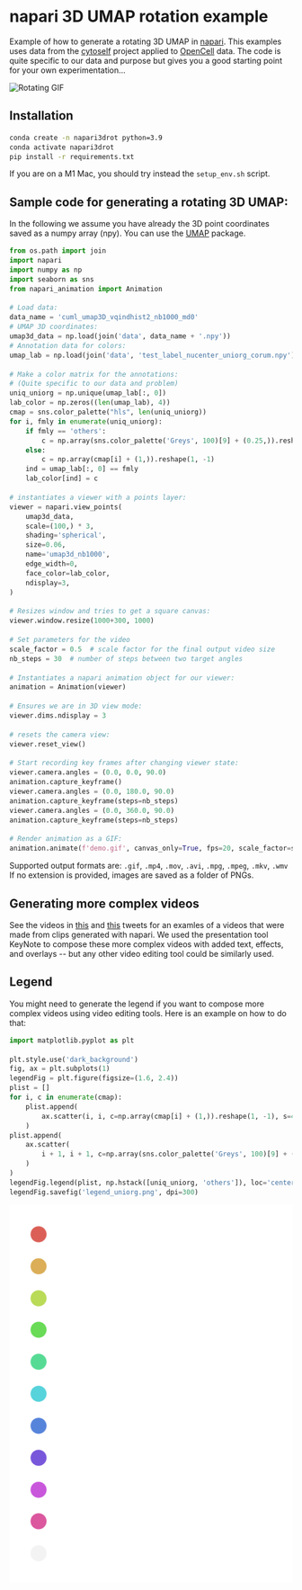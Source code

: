 # napari 3D UMAP rotation example
Example of how to generate a rotating 3D UMAP in [napari](http://www.napari.org).
This examples uses data from the [cytoself](https://www.nature.com/articles/s41592-022-01541-z)
project applied to [OpenCell](https://opencell.czbiohub.org/) data. The code is quite specific
to our data and purpose but gives you a good starting point for your own experimentation...

![Rotating GIF](demo.gif)

## Installation

```bash
conda create -n napari3drot python=3.9
conda activate napari3drot
pip install -r requirements.txt
```

If you are on a M1 Mac, you should try instead the `setup_env.sh` script.


## Sample code for generating a rotating 3D UMAP:

In the following we assume you have already the 3D point coordinates
saved as a numpy array (npy). You can use the [UMAP](https://umap-learn.readthedocs.io/en/latest/) package.


```python
from os.path import join
import napari
import numpy as np
import seaborn as sns
from napari_animation import Animation

# Load data:
data_name = 'cuml_umap3D_vqindhist2_nb1000_md0'
# UMAP 3D coordinates:
umap3d_data = np.load(join('data', data_name + '.npy'))
# Annotation data for colors:
umap_lab = np.load(join('data', 'test_label_nucenter_uniorg_corum.npy'), allow_pickle=True)

# Make a color matrix for the annotations:
# (Quite specific to our data and problem)
uniq_uniorg = np.unique(umap_lab[:, 0])
lab_color = np.zeros((len(umap_lab), 4))
cmap = sns.color_palette("hls", len(uniq_uniorg))
for i, fmly in enumerate(uniq_uniorg):
    if fmly == 'others':
        c = np.array(sns.color_palette('Greys', 100)[9] + (0.25,)).reshape(1, -1)
    else:
        c = np.array(cmap[i] + (1,)).reshape(1, -1)
    ind = umap_lab[:, 0] == fmly
    lab_color[ind] = c

# instantiates a viewer with a points layer: 
viewer = napari.view_points(
    umap3d_data, 
    scale=(100,) * 3, 
    shading='spherical', 
    size=0.06, 
    name='umap3d_nb1000', 
    edge_width=0,
    face_color=lab_color, 
    ndisplay=3,
)

# Resizes window and tries to get a square canvas:
viewer.window.resize(1000+300, 1000)

# Set parameters for the video
scale_factor = 0.5  # scale factor for the final output video size
nb_steps = 30  # number of steps between two target angles

# Instantiates a napari animation object for our viewer:
animation = Animation(viewer)

# Ensures we are in 3D view mode:
viewer.dims.ndisplay = 3

# resets the camera view:
viewer.reset_view()

# Start recording key frames after changing viewer state:
viewer.camera.angles = (0.0, 0.0, 90.0)
animation.capture_keyframe()
viewer.camera.angles = (0.0, 180.0, 90.0)
animation.capture_keyframe(steps=nb_steps)
viewer.camera.angles = (0.0, 360.0, 90.0)
animation.capture_keyframe(steps=nb_steps)

# Render animation as a GIF:
animation.animate(f'demo.gif', canvas_only=True, fps=20, scale_factor=scale_factor)

```



Supported output formats are: 
`.gif`, `.mp4`, `.mov`, `.avi`, `.mpg`, `.mpeg`, `.mkv`, `.wmv`
If no extension is provided, images are saved as a folder of PNGs.

## Generating more complex videos
See the videos in [this](https://twitter.com/loicaroyer/status/1551583552042455040?s=20&t=BBsuuAr8VVToiWaAs-ooaQ) 
and [this](https://twitter.com/loicaroyer/status/1551583560649256960?s=20&t=BBsuuAr8VVToiWaAs-ooaQ) tweets for an examles of a videos that were made from clips generated with napari.
We used the presentation tool KeyNote to compose these more complex videos with added text, effects,
and overlays -- but any other video editing tool could be similarly used.

## Legend

You might need to generate the legend if you want to compose more complex videos
using video editing tools. Here is an example on how to do that:

```python
import matplotlib.pyplot as plt

plt.style.use('dark_background')
fig, ax = plt.subplots(1)
legendFig = plt.figure(figsize=(1.6, 2.4))
plist = []
for i, c in enumerate(cmap):
    plist.append(
        ax.scatter(i, i, c=np.array(cmap[i] + (1,)).reshape(1, -1), s=40, label=uniq_uniorg[i])
    )
plist.append(
    ax.scatter(
        i + 1, i + 1, c=np.array(sns.color_palette('Greys', 100)[9] + (1,)).reshape(1, -1), s=40, label='others'
    )
)
legendFig.legend(plist, np.hstack([uniq_uniorg, 'others']), loc='center', frameon=False)
legendFig.savefig('legend_uniorg.png', dpi=300)

```

![legend](legend_uniorg.png)


